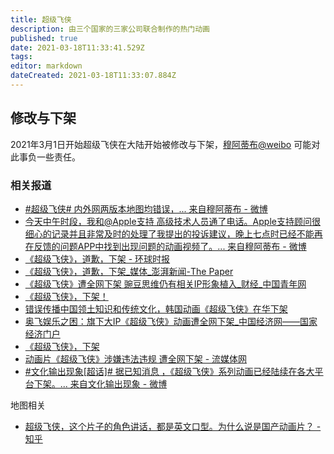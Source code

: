 ```yaml
---
title: 超级飞侠
description: 由三个国家的三家公司联合制作的热门动画
published: true
date: 2021-03-18T11:33:41.529Z
tags: 
editor: markdown
dateCreated: 2021-03-18T11:33:07.884Z
---
```


## 修改与下架

2021年3月1日开始超级飞侠在大陆开始被修改与下架，[穆阿蒂布@weibo](https://archive.is/zxDPy "https://weibo.com/ChinaCS7") 可能对此事负一些责任。

### 相关报道

+ [#超级飞侠# 内外网两版本地图均错误，... 来自穆阿蒂布 - 微博](https://archive.is/5sHMa "http://weibo.com/6716693891/K3SOI7ESZ")
+ [今天中午时段，我和@Apple支持 高级技术人员通了电话。Apple支持顾问很细心的记录并且非常及时的处理了我提出的投诉建议，晚上七点时已经不能再在反馈的问题APP中找到出现问题的动画视频了。... 来自穆阿蒂布 - 微博](https://archive.is/dBY7T)
+ [《超级飞侠》，道歉，下架 - 环球时报](https://archive.is/f51ID "https://mp.weixin.qq.com/s?__biz=MjM5MDk1NzQzMQ==&mid=2653430456&idx=8&sn=a74d8481e2cab354c76e9633620e4683&chksm=bd6068a08a17e1b6b656d6c77620f544a201fc526c433d4c43c0fbe9086ee4504cafb44cf86d")
+ [《超级飞侠》，道歉，下架_媒体_澎湃新闻-The Paper](https://web.archive.org/web/20210318084505/https://www.thepaper.cn/newsDetail_forward_11743687)
+ [《超级飞侠》遭全网下架 豌豆思维仍有相关IP形象植入_财经_中国青年网](https://archive.is/y9XTL)
+ [《超级飞侠》，下架！](https://web.archive.org/web/20210318105112/https://m.gmw.cn/2021-03/14/content_1302163980.htm)
+ [错误传播中国领土知识和传统文化，韩国动画《超级飞侠》在华下架](https://archive.is/w4DSn "https://world.huanqiu.com/article/42HiHeCLQWL")
+ [奥飞娱乐之困：旗下大IP《超级飞侠》动画遭全网下架_中国经济网——国家经济门户](https://archive.is/48deI "http://finance.ce.cn/stock/gsgdbd/202103/15/t20210315_36382573.shtml")
+ [《超级飞侠》，下架](https://web.archive.org/web/20210318112102/https://posts.careerengine.us/p/604ef7c2e9a7c877a51fa658)
+ [动画片《超级飞侠》涉嫌违法违规 遭全网下架 - 流媒体网](https://web.archive.org/web/20210318111947/https://lmtw.com/mzw/content/detail/id/198791)
+ [#文化输出现象[超话]# 据已知消息 ，《超级飞侠》系列动画已经陆续在各大平台下架。... 来自文化输出现象 - 微博](https://archive.is/ZrVQa "https://weibo.com/7562835189/K4CdbB2Xp")

地图相关

+ [超级飞侠，这个片子的角色讲话，都是英文口型。为什么说是国产动画片？ - 知乎](https://web.archive.org/web/20210318105512/https://www.zhihu.com/question/31507316)
